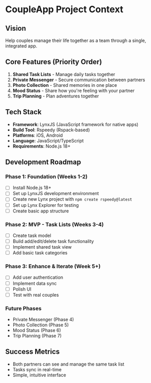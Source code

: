 # CoupleApp Project Context

## Vision
Help couples manage their life together as a team through a single, integrated app.

## Core Features (Priority Order)
1. **Shared Task Lists** - Manage daily tasks together
2. **Private Messenger** - Secure communication between partners
3. **Photo Collection** - Shared memories in one place
4. **Mood Status** - Share how you're feeling with your partner
5. **Trip Planning** - Plan adventures together

## Tech Stack
- **Framework**: LynxJS (JavaScript framework for native apps)
- **Build Tool**: Rspeedy (Rspack-based)
- **Platforms**: iOS, Android
- **Language**: JavaScript/TypeScript
- **Requirements**: Node.js 18+

## Development Roadmap

### Phase 1: Foundation (Weeks 1-2)
- [ ] Install Node.js 18+
- [ ] Set up LynxJS development environment
- [ ] Create new Lynx project with `npm create rspeedy@latest`
- [ ] Set up Lynx Explorer for testing
- [ ] Create basic app structure

### Phase 2: MVP - Task Lists (Weeks 3-4)
- [ ] Create task model
- [ ] Build add/edit/delete task functionality
- [ ] Implement shared task view
- [ ] Add basic task categories

### Phase 3: Enhance & Iterate (Week 5+)
- [ ] Add user authentication
- [ ] Implement data sync
- [ ] Polish UI
- [ ] Test with real couples

### Future Phases
- Private Messenger (Phase 4)
- Photo Collection (Phase 5)
- Mood Status (Phase 6)
- Trip Planning (Phase 7)

## Success Metrics
- Both partners can see and manage the same task list
- Tasks sync in real-time
- Simple, intuitive interface
